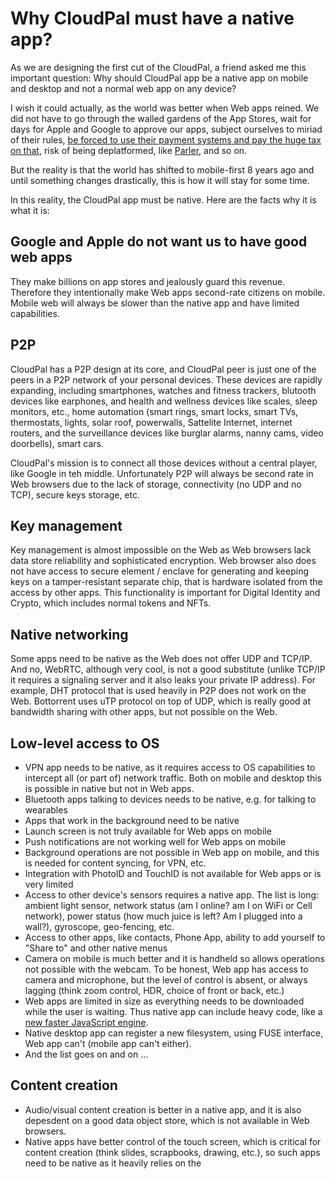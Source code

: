 # Why CloudPal must have a native app?
As we are designing the first cut of the CloudPal, a friend asked me this important question:
Why should CloudPal app be a native app on mobile and desktop and not a normal web app on any device?

I wish it could actually, as the world was better when Web apps reined. We did not have to go through the walled gardens of the App Stores, wait for days for Apple and Google to approve our apps, subject ourselves to miriad of their rules, [be forced to use their payment systems and pay the huge tax on that](https://variety.com/2020/digital/news/apple-app-store-fee-cut-developers-spotify-epic-1234834668/), risk of being deplatformed, like [Parler](https://www.theverge.com/22224860/parler-trump-deplatformed-capitol-raid-moderation-censorship-facebook-amazon-twitter), and so on.

But the reality is that the world has shifted to mobile-first 8 years ago and until something changes drastically, this is how it will stay for some time.

In this reality, the CloudPal app must be native. Here are the facts why it is what it is:

## Google and Apple do not want us to have good web apps
They make billions on app stores and jealously guard this revenue. Therefore they intentionally make Web apps second-rate citizens on mobile. Mobile web will always be slower than the native app and have limited capabilities.

## P2P
CloudPal has a P2P design at its core, and CloudPal peer is just one of the peers in a P2P network of your personal devices. 
These devices are rapidly expanding, including smartphones, watches and fitness trackers, blutooth devices like earphones, 
and health and wellness devices like scales, sleep monitors, etc., home automation (smart rings, smart locks, smart TVs, thermostats, lights, solar roof, powerwalls, Sattelite Internet, internet routers, and the surveillance devices like burglar alarms, nanny cams, video doorbells), smart cars.

CloudPal's mission is to connect all those devices without a central player, like Google in teh middle.
Unfortunately P2P will always be second rate in Web browsers due to the lack of storage, connectivity (no UDP and no TCP), secure keys storage, etc. 

## Key management 
Key management is almost impossible on the Web as Web browsers lack data store reliability and sophisticated encryption. 
Web browser also does not have access to secure element / enclave for generating and keeping keys 
on a tamper-resistant separate chip, that is hardware isolated from the access by other apps.
This functionality is important for Digital Identity and Crypto, which includes normal tokens and NFTs.

## Native networking
Some apps need to be native as the Web does not offer UDP and TCP/IP. And no, WebRTC, although very cool, is not a good substitute 
(unlike TCP/IP it requires a signaling server and it also leaks your private IP address). 
For example, DHT protocol that is used heavily in P2P does not work on the Web. 
Bottorrent uses uTP protocol on top of UDP, which is really good at bandwidth sharing with other apps, but not possible on the Web.

## Low-level access to OS
- VPN app needs to be native, as it requires access to OS capabilities to intercept all (or part of) network traffic. Both on mobile and desktop this is possible in native but not in Web apps.
- Bluetooth apps talking to devices needs to be native, e.g. for talking to wearables
- Apps that work in the background need to be native
- Launch screen is not truly available for Web apps on mobile
- Push notifications are not working well for Web apps on mobile
- Background operations are not possible in Web app on mobile, and this is needed for content syncing, for VPN, etc.
- Integration with PhotoID and TouchID is not available for Web apps or is very limited
- Access to other device's sensors requires a native app. The list is long: ambient light sensor, network status (am I online? am I on WiFi or Cell network), power status (how much juice is left? Am I plugged into a wall?), gyroscope, geo-fencing, etc. 
- Access to other apps, like contacts, Phone App, ability to add yourself to "Share to" and other native menus
- Camera on mobile is much better and it is handheld so allows operations not possible with the webcam. To be honest, Web app has access to camera and microphone, but the level of control is absent, or always lagging (think zoom control, HDR, choice of front or back, etc.)
- Web apps are limited in size as everything needs to be downloaded while the user is waiting. Thus native app can include heavy code, like a [new faster JavaScript engine](https://reactnative.dev/blog/2021/03/12/version-0.64).
- Native desktop app can register a new filesystem, using FUSE interface, Web app can't (mobile app can't either).
- And the list goes on and on ...

## Content creation
- Audio/visual content creation is better in a native app, and it is also depesdent on a good data object store, which is not available in Web browsers.
- Native apps have better control of the touch screen, which is critical for content creation (think slides, scrapbooks, drawing, etc.), so such apps need to be native as it heavily relies on the 
 
